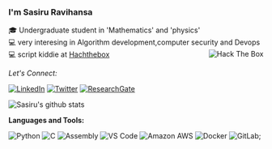 ### I'm Sasiru Ravihansa

🎓 Undergraduate student in 'Mathematics' and 'physics'<br>
💻 very interesing in Algorithm development,computer security and Devops<br>
💻 script kiddie at [Hachthebox](https://www.hackthebox.eu/profile/103575)<img align="right" alt="Hack The Box" src="http://www.hackthebox.eu/badge/image/103575" />

<p>
<i>Let's Connect:</i><br>

<a href="https://www.linkedin.com/in/sasiru/" target="_blank"><img src="https://img.shields.io/badge/LinkedIn-%230077B5.svg?&style=flat-square&logo=linkedin&logoColor=white" alt="LinkedIn"></a>
<a href="https://www.twitter.com/sasirura/" target="_blank"><img src="https://img.shields.io/badge/Twitter-%23E4405F.svg?&style=flat-square&logo=twitter&logoColor=white" alt="Twitter"></a>
<a href="https://www.researchgate.net/profile/Sasiru_Ravihansa" target="_blank"><img alt="ResearchGate" src="https://img.shields.io/badge/-ResearchGate-00CCBB?style=flat-square&logo=ResearchGate&logoColor=white"></a>
</p>



![Sasiru's github stats](https://github-readme-stats.vercel.app/api?username=wijendra&count_private=true&show_icons=true)



**Languages and Tools:**

![Python](https://img.shields.io/badge/-Python-8fcfd1?style=plastic&logo=Python)
![C](https://img.shields.io/badge/-C-00599C?style=plastic&logo=c)
![Assembly](https://img.shields.io/badge/-Assembly-orange&)
![VS Code](https://img.shields.io/badge/-VS%20Code-007ACC?style=plastic&logo=visual-studio-code)
![Amazon AWS](https://img.shields.io/badge/Amazon%20AWS-232F3E?style=plastic&logo=amazon-aws)
![Docker](https://img.shields.io/badge/-Docker-black?style=flat-square&logo=docker)
![GitLab](https://img.shields.io/badge/-GitLab-FCA121?style=plastic&logo=gitlab);

